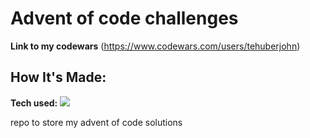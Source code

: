 # Advent of code challenges

**Link to my codewars** (https://www.codewars.com/users/tehuberjohn)

## How It's Made:

**Tech used:** <img src="https://img.shields.io/static/v1?label=|&message=JAVASCRIPT&color=3c7f5d&style=plastic&logo=javascript"/>

repo to store my advent of code solutions

